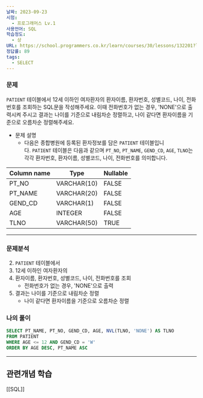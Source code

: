 ```yaml
---
날짜: 2023-09-23
시험:
  - 프로그래머스 Lv.1
사용언어: SQL
학습정도:
  - 상
URL: https://school.programmers.co.kr/learn/courses/30/lessons/132201?language=oracle
정답률: 89
tags:
  - SELECT
---
```

### 문제

`PATIENT` 테이블에서 12세 이하인 여자환자의 환자이름, 환자번호, 성별코드, 나이, 전화번호를 조회하는 SQL문을 작성해주세요. 이때 전화번호가 없는 경우, 'NONE'으로 출력시켜 주시고 결과는 나이를 기준으로 내림차순 정렬하고, 나이 같다면 환자이름을 기준으로 오름차순 정렬해주세요.

- 문제 설명
	- 다음은 종합병원에 등록된 환자정보를 담은 `PATIENT` 테이블입니다. `PATIENT` 테이블은 다음과 같으며 `PT_NO`, `PT_NAME`, `GEND_CD`, `AGE`, `TLNO`는 각각 환자번호, 환자이름, 성별코드, 나이, 전화번호를 의미합니다.

 | Column name | Type        | Nullable |
 | ----------- | ----------- | -------- |
 | PT_NO       | VARCHAR(10) | FALSE    |
 | PT_NAME     | VARCHAR(20) | FALSE    |
 | GEND_CD     | VARCHAR(1)  | FALSE    |
 | AGE         | INTEGER     | FALSE    |
 | TLNO        | VARCHAR(50) | TRUE     |

---
### 문제분석
2. `PATIENT` 테이블에서
3. 12세 이하인 여자환자의
1. 환자이름, 환자번호, 성별코드, 나이, 전화번호를 조회
	- 전화번호가 없는 경우, 'NONE'으로 출력
4. 결과는 나이를 기준으로 내림차순 정렬
	- 나이 같다면 환자이름을 기준으로 오름차순 정렬

### 나의 풀이

```sql
SELECT PT_NAME, PT_NO, GEND_CD, AGE, NVL(TLNO, 'NONE') AS TLNO
FROM PATIENT
WHERE AGE <= 12 AND GEND_CD = 'W'
ORDER BY AGE DESC, PT_NAME ASC
```

---
## 관련개념 학습

[[SQL]]